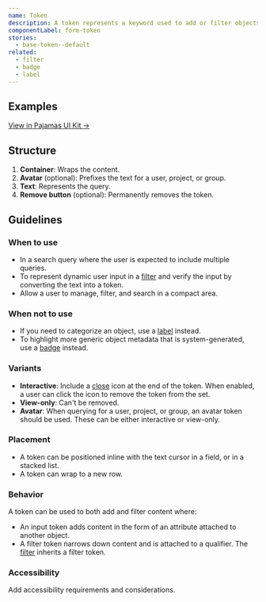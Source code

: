 ```yaml
---
name: Token
description: A token represents a keyword used to add or filter objects.
componentLabel: form-token
stories:
  - base-token--default
related:
  - filter
  - badge
  - label
---
```


## Examples

<story-viewer story-name="base-token--default"></story-viewer>

<story-viewer story-name="base-token--view-only"></story-viewer>

<story-viewer story-name="base-token--with-avatar"></story-viewer>

[View in Pajamas UI Kit →](https://www.figma.com/file/qEddyqCrI7kPSBjGmwkZzQ/Component-library?node-id=425%3A141)

## Structure

<figure-img alt="Numbered diagram of a token structure" label="Token structure" src="/img/token-structure.svg"></figure-img>

1. **Container**: Wraps the content.
1. **Avatar** (optional): Prefixes the text for a user, project, or group.
1. **Text**: Represents the query.
1. **Remove button** (optional): Permanently removes the token.

## Guidelines

### When to use

- In a search query where the user is expected to include multiple queries.
- To represent dynamic user input in a [filter](/components/filter) and verify the input by converting the text into a token.
- Allow a user to manage, filter, and search in a compact area.

### When not to use

- If you need to categorize an object, use a [label](/components/label) instead.
- To highlight more generic object metadata that is system-generated, use a [badge](/components/badge) instead.

### Variants

- **Interactive**: Include a [close](http://gitlab-org.gitlab.io/gitlab-svgs/?q=~close) icon at the end of the token. When enabled, a user can click the icon to remove the token from the set.
- **View-only**: Can't be removed.
- **Avatar**: When querying for a user, project, or group, an avatar token should be used. These can be either interactive or view-only.

### Placement

- A token can be positioned inline with the text cursor in a field, or in a stacked list.
- A token can wrap to a new row.

### Behavior

A token can be used to both add and filter content where:

- An input token adds content in the form of an attribute attached to another object.
- A filter token narrows down content and is attached to a qualifier. The [filter](/components/filter) inherits a filter token.

### Accessibility

<todo>Add accessibility requirements and considerations.</todo>
